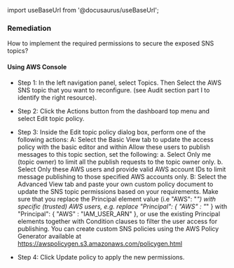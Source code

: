 import useBaseUrl from '@docusaurus/useBaseUrl';

### Remediation
How to implement the required permissions to secure the exposed SNS topics?

#### Using AWS Console

- Step 1: In the left navigation panel, select Topics. Then Select the AWS SNS topic that you want to reconfigure.
					(see Audit section part I to identify the right resource).

- Step 2: Click the Actions button from the dashboard top menu and select Edit topic policy.

- Step 3: Inside the Edit topic policy dialog box, perform one of the following actions:
	 A: Select the Basic View tab to update the access policy with the basic editor and within Allow these users to publish messages to this topic section, set the following:
		a. Select Only me (topic owner) to limit all the publish requests to the topic owner only.
		b. Select Only these AWS users and provide valid AWS account IDs to limit message publishing to those specified AWS accounts only.
	 B: Select the Advanced View tab and paste your own custom policy document to update the SNS topic permissions based on your requirements. Make sure that you replace the Principal element value (i.e "AWS": "*") with specific (trusted) AWS users, e.g. replace "Principal": { "AWS" : "*" } with "Principal": { "AWS" : "IAM_USER_ARN" }, or use the existing Principal elements together with Condition clauses to filter the user access for publishing. You can create custom SNS policies using the AWS Policy Generator available at https://awspolicygen.s3.amazonaws.com/policygen.html

- Step 4: Click Update policy to apply the new permissions.